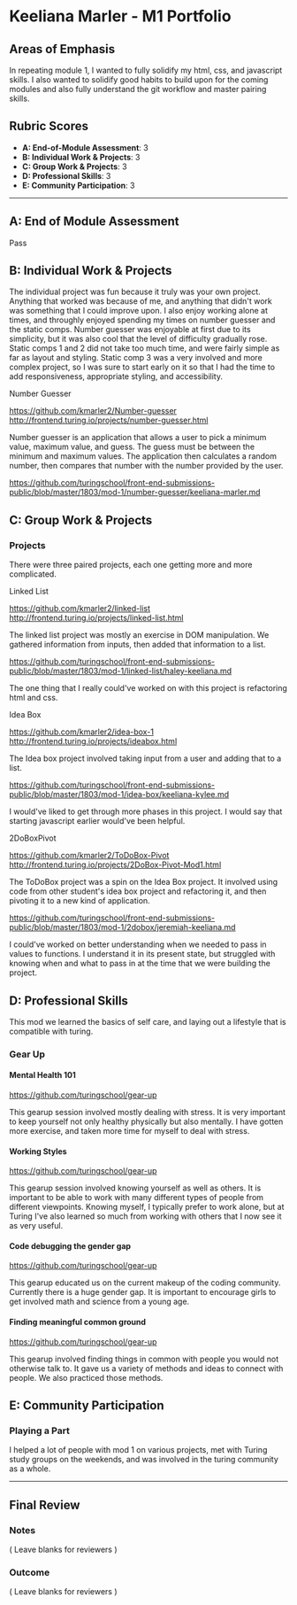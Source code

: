 # Keeliana Marler - M1 Portfolio

## Areas of Emphasis

In repeating module 1, I wanted to fully solidify my html, css, and javascript skills. I also wanted to solidify good habits to build upon for the coming modules and also fully understand the git workflow and master pairing skills.

## Rubric Scores

* **A: End-of-Module Assessment**: 3
* **B: Individual Work & Projects**: 3
* **C: Group Work & Projects**: 3
* **D: Professional Skills**: 3
* **E: Community Participation**: 3

-----------------------

## A: End of Module Assessment

Pass

## B: Individual Work & Projects

The individual project was fun because it truly was your own project. Anything that worked was because of me, and anything that didn't work was something that I could improve upon. I also enjoy working alone at times, and throughly enjoyed spending my times on number guesser and the static comps. Number guesser was enjoyable at first due to its simplicity, but it was also cool that the level of difficulty gradually rose. Static comps 1 and 2 did not take too much time, and were fairly simple as far as layout and styling. Static comp 3 was a very involved and more complex project, so I was sure to start early on it so that I had the time to add responsiveness, appropriate styling, and accessibility.

Number Guesser

https://github.com/kmarler2/Number-guesser
http://frontend.turing.io/projects/number-guesser.html

Number guesser is an application that allows a user to pick a minimum value, maximum value, and guess. The guess must be between the minimum and maximum values. The application then calculates a random number, then compares that number with the number provided by the user.

https://github.com/turingschool/front-end-submissions-public/blob/master/1803/mod-1/number-guesser/keeliana-marler.md

## C: Group Work & Projects

### Projects

There were three paired projects, each one getting more and more complicated.

Linked List

https://github.com/kmarler2/linked-list
http://frontend.turing.io/projects/linked-list.html

The linked list project was mostly an exercise in DOM manipulation. We gathered information from inputs, then added that information to a list.

https://github.com/turingschool/front-end-submissions-public/blob/master/1803/mod-1/linked-list/haley-keeliana.md

The one thing that I really could've worked on with this project is refactoring html and css.

Idea Box

https://github.com/kmarler2/idea-box-1
http://frontend.turing.io/projects/ideabox.html

The Idea box project involved taking input from a user and adding that to a list.

https://github.com/turingschool/front-end-submissions-public/blob/master/1803/mod-1/idea-box/keeliana-kylee.md

I would've liked to get through more phases in this project. I would say that starting javascript earlier would've been helpful.

2DoBoxPivot

https://github.com/kmarler2/ToDoBox-Pivot
http://frontend.turing.io/projects/2DoBox-Pivot-Mod1.html

The ToDoBox project was a spin on the Idea Box project. It involved using code from other student's idea box project and refactoring it, and then pivoting it to a new kind of application.

https://github.com/turingschool/front-end-submissions-public/blob/master/1803/mod-1/2dobox/jeremiah-keeliana.md

I could've worked on better understanding when we needed to pass in values to functions. I understand it in its present state, but struggled with knowing when and what to pass in at the time that we were building the project.

## D: Professional Skills

This mod we learned the basics of self care, and laying out a lifestyle that is compatible with turing.

### Gear Up
#### Mental Health 101

https://github.com/turingschool/gear-up

This gearup session involved mostly dealing with stress. It is very important to keep yourself not only healthy physically but also mentally. I have gotten more exercise, and taken more time for myself to deal with stress.

#### Working Styles

https://github.com/turingschool/gear-up

This gearup session involved knowing yourself as well as others. It is important to be able to work with many different types of people from different viewpoints. Knowing myself, I typically prefer to work alone, but at Turing I've also learned so much from working with others that I now see it as very useful. 

#### Code debugging the gender gap

https://github.com/turingschool/gear-up

This gearup educated us on the current makeup of the coding community. Currently there is a huge gender gap. It is important to encourage girls to get involved math and science from a young age. 

#### Finding meaningful common ground

https://github.com/turingschool/gear-up

This gearup involved finding things in common with people you would not otherwise talk to. It gave us a variety of methods and ideas to connect with people. We also practiced those methods.

## E: Community Participation

### Playing a Part

I helped a lot of people with mod 1 on various projects, met with Turing study groups on the weekends, and was involved in the turing community as a whole.

------------------

## Final Review

### Notes

( Leave blanks for reviewers )

### Outcome

( Leave blanks for reviewers )
